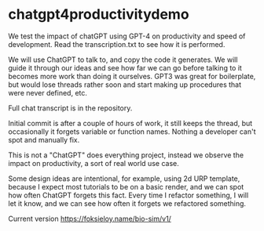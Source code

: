 # chatgpt4productivitydemo
We test the impact of chatGPT using GPT-4 on productivity and speed of development. Read the transcription.txt to see how it is performed.

We will use ChatGPT to talk to, and copy the code it generates. We will guide it through our ideas and see how far we can go before talking to it becomes more work than doing it ourselves. GPT3 was great for boilerplate, but would lose threads rather soon and start making up procedures that were never defined, etc.

Full chat transcript is in the repository.

Initial commit is after a couple of hours of work, it still keeps the thread, but occasionally it forgets variable or function names. Nothing a developer can't spot and manually fix.

This is not a "ChatGPT" does everything project, instead we observe the impact on productivity, a sort of real world use case.

Some design ideas are intentional, for example, using 2d URP template, because I expect most tutorials to be on a basic render, and we can spot how often ChatGPT forgets this fact.
Every time I refactor something, I will let it know, and we can see how often it forgets we refactored something.

Current version
https://foksieloy.name/bio-sim/v1/
